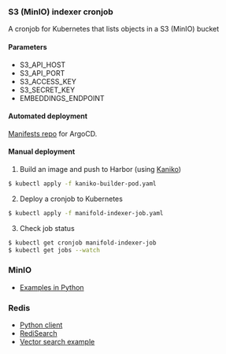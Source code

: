 ### S3 (MinIO) indexer cronjob 


A cronjob for Kubernetes that lists objects in a S3 (MinIO) bucket


#### Parameters

  * S3_API_HOST
  * S3_API_PORT
  * S3_ACCESS_KEY
  * S3_SECRET_KEY
  * EMBEDDINGS_ENDPOINT


#### Automated deployment

[Manifests repo](https://github.com/vtqveant/manifold-deployment-conf) for ArgoCD.


#### Manual deployment

1. Build an image and push to Harbor (using [Kaniko](https://github.com/GoogleContainerTools/kaniko#running-kaniko-in-a-kubernetes-cluster))

```bash
$ kubectl apply -f kaniko-builder-pod.yaml
```

2. Deploy a cronjob to Kubernetes

```bash
$ kubectl apply -f manifold-indexer-job.yaml
```

3. Check job status

```bash
$ kubectl get cronjob manifold-indexer-job
$ kubectl get jobs --watch
```


### MinIO 

  * [Examples in Python](https://github.com/minio/minio-py)


### Redis

  * [Python client](https://redis.io/docs/clients/python/)
  * [RediSearch](https://github.com/RediSearch/redisearch-getting-started)
  * [Vector search example](https://redis.io/docs/interact/search-and-query/search/vectors/)